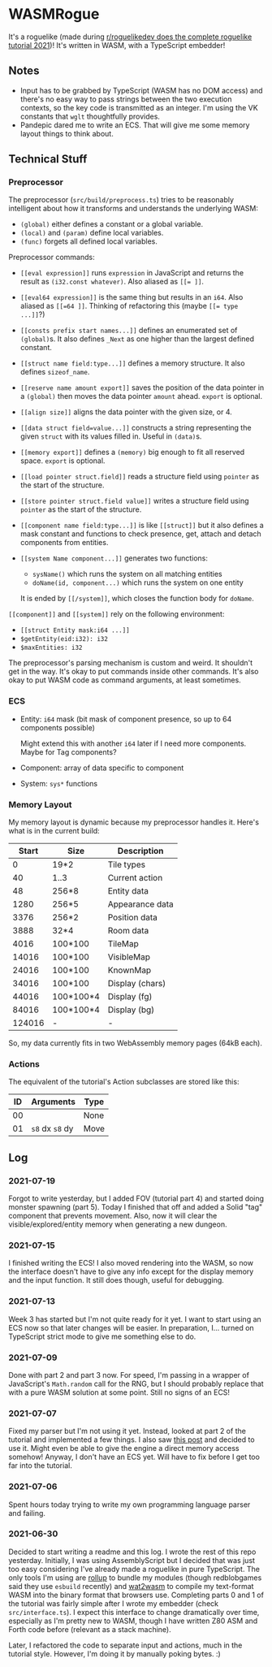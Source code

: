 # WASMRogue

It's a roguelike (made during [r/roguelikedev does the complete roguelike tutorial 2021](https://www.reddit.com/r/roguelikedev/comments/oa2g5r/roguelikedev_does_the_complete_roguelike_tutorial/))! It's written in WASM, with a TypeScript embedder!

## Notes

- Input has to be grabbed by TypeScript (WASM has no DOM access) and there's no easy way to pass strings between the two execution contexts, so the key code is transmitted as an integer. I'm using the VK constants that `wglt` thoughtfully provides.
- Pandepic dared me to write an ECS. That will give me some memory layout things to think about.

## Technical Stuff

### Preprocessor

The preprocessor (`src/build/preprocess.ts`) tries to be reasonably intelligent about how it transforms and understands the underlying WASM:

- `(global)` either defines a constant or a global variable.
- `(local)` and `(param)` define local variables.
- `(func)` forgets all defined local variables.

Preprocessor commands:

- `[[eval expression]]` runs `expression` in JavaScript and returns the result as `(i32.const whatever)`. Also aliased as `[[= ]]`.
- `[[eval64 expression]]` is the same thing but results in an `i64`. Also aliased as `[[=64 ]]`. Thinking of refactoring this (maybe `[[= type ...]]`?)
- `[[consts prefix start names...]]` defines an enumerated set of `(global)`s. It also defines `_Next` as one higher than the largest defined constant.
- `[[struct name field:type...]]` defines a memory structure. It also defines `sizeof_name`.
- `[[reserve name amount export]]` saves the position of the data pointer in a `(global)` then moves the data pointer `amount` ahead. `export` is optional.
- `[[align size]]` aligns the data pointer with the given size, or 4.
- `[[data struct field=value...]]` constructs a string representing the given `struct` with its values filled in. Useful in `(data)`s.
- `[[memory export]]` defines a `(memory)` big enough to fit all reserved space. `export` is optional.
- `[[load pointer struct.field]]` reads a structure field using `pointer` as the start of the structure.
- `[[store pointer struct.field value]]` writes a structure field using `pointer` as the start of the structure.
- `[[component name field:type...]]` is like `[[struct]]` but it also defines a mask constant and functions to check presence, get, attach and detach components from entities.
- `[[system Name component...]]` generates two functions:

  - `sysName()` which runs the system on all matching entities
  - `doName(id, component...)` which runs the system on one entity

  It is ended by `[[/system]]`, which closes the function body for `doName`.

`[[component]]` and `[[system]]` rely on the following environment:

- `[[struct Entity mask:i64 ...]]`
- `$getEntity(eid:i32): i32`
- `$maxEntities: i32`

The preprocessor's parsing mechanism is custom and weird. It shouldn't get in the way. It's okay to put commands inside other commands. It's also okay to put WASM code as command arguments, at least sometimes.

### ECS

- Entity: `i64` mask (bit mask of component presence, so up to 64 components possible)

  Might extend this with another `i64` later if I need more components. Maybe for Tag components?

- Component: array of data specific to component
- System: `sys*` functions

### Memory Layout

My memory layout is dynamic because my preprocessor handles it. Here's what is in the current build:

| Start  | Size        | Description     |
| ------ | ----------- | --------------- |
| 0      | 19\*2       | Tile types      |
| 40     | 1..3        | Current action  |
| 48     | 256\*8      | Entity data     |
| 1280   | 256\*5      | Appearance data |
| 3376   | 256\*2      | Position data   |
| 3888   | 32\*4       | Room data       |
| 4016   | 100\*100    | TileMap         |
| 14016  | 100\*100    | VisibleMap      |
| 24016  | 100\*100    | KnownMap        |
| 34016  | 100\*100    | Display (chars) |
| 44016  | 100\*100\*4 | Display (fg)    |
| 84016  | 100\*100\*4 | Display (bg)    |
| 124016 | -           | -               |

So, my data currently fits in two WebAssembly memory pages (64kB each).

### Actions

The equivalent of the tutorial's Action subclasses are stored like this:

| ID  | Arguments       | Type |
| --- | --------------- | ---- |
| 00  |                 | None |
| 01  | `s8` dx `s8` dy | Move |

## Log

### 2021-07-19

Forgot to write yesterday, but I added FOV (tutorial part 4) and started doing monster spawning (part 5). Today I finished that off and added a Solid "tag" component that prevents movement. Also, now it will clear the visible/explored/entity memory when generating a new dungeon.

### 2021-07-15

I finished writing the ECS! I also moved rendering into the WASM, so now the interface doesn't have to give any info except for the display memory and the input function. It still does though, useful for debugging.

### 2021-07-13

Week 3 has started but I'm not quite ready for it yet. I want to start using an ECS now so that later changes will be easier. In preparation, I... turned on TypeScript strict mode to give me something else to do.

### 2021-07-09

Done with part 2 and part 3 now. For speed, I'm passing in a wrapper of JavaScript's `Math.random` call for the RNG, but I should probably replace that with a pure WASM solution at some point. Still no signs of an ECS!

### 2021-07-07

Fixed my parser but I'm not using it yet. Instead, looked at part 2 of the tutorial and implemented a few things. I also saw [this post](https://old.reddit.com/r/roguelikedev/comments/odulc3/update_wglt_is_blazing_fast_for_drawing_ascii_in/) and decided to use it. Might even be able to give the engine a direct memory access somehow! Anyway, I don't have an ECS yet. Will have to fix before I get too far into the tutorial.

### 2021-07-06

Spent hours today trying to write my own programming language parser and failing.

### 2021-06-30

Decided to start writing a readme and this log. I wrote the rest of this repo yesterday. Initially, I was using AssemblyScript but I decided that was just too easy considering I've already made a roguelike in pure TypeScript. The only tools I'm using are [rollup](rollupjs.org) to bundle my modules (though redblobgames said they use `esbuild` recently) and [wat2wasm](https://webassembly.github.io/wabt/demo/wat2wasm/) to compile my text-format WASM into the binary format that browsers use. Completing parts 0 and 1 of the tutorial was fairly simple after I wrote my embedder (check `src/interface.ts`). I expect this interface to change dramatically over time, especially as I'm pretty new to WASM, though I have written Z80 ASM and Forth code before (relevant as a stack machine).

Later, I refactored the code to separate input and actions, much in the tutorial style. However, I'm doing it by manually poking bytes. :)
